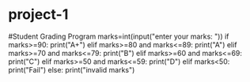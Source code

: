 # project-1
#Student Grading Program
marks=int(input("enter your marks: "))
if marks>=90:
    print("A+")
elif marks>=80 and marks<=89:
    print("A")
elif marks>=70 and marks<=79:
    print("B")
elif marks>=60 and marks<=69:
    print("C")
elif marks>=50 and marks<=59:
    print("D")
elif marks<50:
    print("Fail")
else:
    print("invalid marks")
